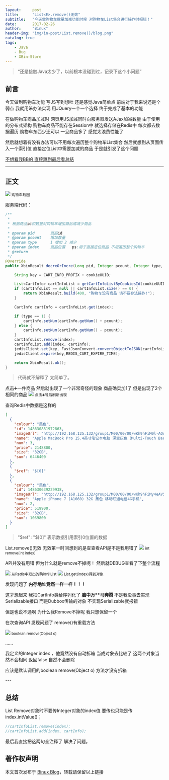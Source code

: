 ```yaml
---
layout:     post
title:      "List<E>.remove()无效"
subtitle:   "今天做购物车数量加减功能时候 对购物车List集合进行操作时报错！"
date:       2017-02-26
author:     "Binux"
header-img: "img/in-post/List.remove()/blog.png"
catalog: true
tags:
    - Java
    - Bug
    - XBin-Store
---
```


> “还是接触Java太少了，以前根本没碰到过，记录下这个小问题”


## 前言

今天做到购物车功能 写JS写到想吐 还是感觉Java简单点 前端对于我来说还是个弱点 我就用笨办法实现 用JQuery一个一个选择 终于完成了基本的功能

在做购物车商品加减时 网页用JS加减同时向服务器发送AJax加减数量 由于使用的分布式架构 购物车商品不能存在Session中 就选择存储在Redis中 每次都去数据遍历 购物车东西少还可以 一旦商品多了 感觉太浪费性能了

然后就想着有没有办法可以不用每次遍历整个购物车List集合 然后就想到从页面传入一个索引值 直接定位List中需要加减的商品 于是就引发了这个问题

[不想看我BB的 直接跳到最后看总结 ](#build)

---

## 正文

<img class="shadow" src="/img/in-post/List.remove()/cart.png" />
<small class="img-hint">购物车截图</small>

服务端代码：
```Java
/**
 *
 * 根据商品id和数量对购物车增加商品或减少商品
 *
 * @param pid       商品id
 * @param pcount    增加数量
 * @param type      1 增加 2 减少
 * @param index     商品位置   ps:用于直接定位商品 不用遍历整个购物车
 * @return
 */
@Override
public XbinResult decreOrIncre(Long pid, Integer pcount, Integer type, Integer index, String cookieUUID) {

    String key = CART_INFO_PROFIX + cookieUUID;

    List<CartInfo> cartInfoList = getCartInfoListByCookiesId(cookieUUID);
    if (cartInfoList == null || cartInfoList.size() == 0) {
        return XbinResult.build(400, "购物车没有商品 请不要非法操作!");
    }

    CartInfo cartInfo = cartInfoList.get(index);

    if (type == 1) {
        cartInfo.setNum(cartInfo.getNum() + pcount);
    } else {
        cartInfo.setNum(cartInfo.getNum() - pcount);
    }
    cartInfoList.remove(index);
    cartInfoList.add(index, cartInfo);
    jedisClient.set(key, FastJsonConvert.convertObjectToJSON(cartInfoList));
    jedisClient.expire(key,REDIS_CART_EXPIRE_TIME);

    return XbinResult.ok();
}
```
> 代码就不解释了 太简单了。


点击➕一件商品 然后就出现了一个非常奇怪的现象 商品确实加1了 但是出现了2个相同的商品
<img class="shadow" src="/img/in-post/List.remove()/Bug.png" />
<small class="img-hint">点击➕号后刷新出现</small>

查询Redis中数据是这样的

```Json
[
  {
    "colour": "黑色",
    "id": 148630831972863,
    "imageUrl": "http://192.168.125.132/group1/M00/00/00/wKh9hFiM0l-AQuvEAABmx7u5QSA128.jpg",
    "name": "Apple MacBook Pro 15.4英寸笔记本电脑 深空灰色（Multi-Touch Bar/Core i7/16GB/512GB MLH42CH/A）",
    "num": 3,
    "price": 2148800,
    "size": "32GB",
    "sum": 6446400
  },
  {
    "$ref": "$[0]"
  },
  {
    "colour": "黑色",
    "id": 148630639229938,
    "imageUrl": "http://192.168.125.132/group1/M00/00/00/wKh9hFiMy4eAV5lwAAB25IS6WjM274.jpg",
    "name": "Apple iPhone 7 (A1660) 32G 黑色 移动联通电信4G手机",
    "num": 2,
    "price": 519900,
    "size": "32GB",
    "sum": 1039800
  }
]
```
> "$ref": "$[0]" 表示数据引用索引0位置的数据

List.remove()无效 无效第一时间想到的是查查看API是不是我用错了
<img class="shadow" src="/img/in-post/List.remove()/api.png" />
<small class="img-hint">int remove(int index)</small>

API并没有用错 但为什么就是remove不掉呢！ 然后就DEBUG查看了下整个流程

<img class="shadow" src="/img/in-post/List.remove()/DEBUG1.png" />
<small class="img-hint">从Redis中取出的购物车List</small>

<img class="shadow" src="/img/in-post/List.remove()/DEBUG2.png" />
<small class="img-hint">List.get(index)得到对象</small>

发现问题了 **内存地址竟然一样一样！！！**

这才想起来 我把CartInfo类给序列化了 **脑中万\*\*马奔腾** 不是我没事去实现Serializable接口 而是Dubbox传输的对象 不实现Serializable就报错

但是也说不通啊 为什么我Remove不掉呢 我只想保留一个

在次查询API 发现问题了 remove()有重载方法

<img class="shadow" src="/img/in-post/List.remove()/Bug2.png" />
<small class="img-hint">boolean remove(Object o)</small>

......

我定义的Integer index ，他竟然没有自动拆箱 当成对象去比较了 这两个对象当然不会相同 返回false 自然不会删除 

应该是默认调用的boolean remove(Object o) 方法才没有拆箱

<p id = "build"></p>
---

## 总结

List Remove对象时不要传Integer对象的index值 要传也只能是传index.intValue()；

```Java
//cartInfoList.remove(index);
//cartInfoList.add(index, cartInfo);
```
最后我直接把这两句全注释了 解决了问题。

## 著作权声明

本文首次发布于 [Binux Blog](http://binux.cn)，转载请保留以上链接
